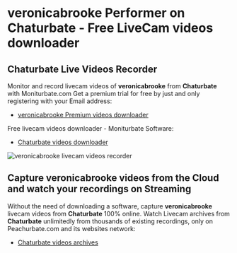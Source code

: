 # veronicabrooke Performer on Chaturbate - Free LiveCam videos downloader

## Chaturbate Live Videos Recorder

Monitor and record livecam videos of **veronicabrooke** from **Chaturbate** with Moniturbate.com
Get a premium trial for free by just and only registering with your Email address:
* [veronicabrooke Premium videos downloader](https://moniturbate.com/request-demo-licence-key.html)

Free livecam videos downloader - Moniturbate Software:
* [Chaturbate videos downloader](https://moniturbate.com/moniturbate-download-software.html)

![veronicabrooke livecam videos recorder](https://peachurnet.com/templates/moniturbate-software.png)


## Capture veronicabrooke videos from the Cloud and watch your recordings on Streaming

Without the need of downloading a software, capture **veronicabrooke** livecam videos from **Chaturbate** 100% online.
Watch Livecam archives from **Chaturbate** unlimitedly from thousands of existing recordings, only on Peachurbate.com and its websites network:
* [Chaturbate videos archives](https://peachurnet.com/)